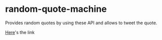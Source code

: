 # random-quote-machine
Provides random quotes by using these API and allows to tweet the quote.

[Here](https://koop4.github.io/random-quote-machine/)'s the link
